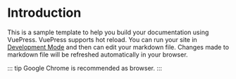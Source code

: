 # Introduction

This is a sample template to help you build your documentation using VuePress. VuePress supports hot reload. You can run your site in [Development Mode](/nav.01.guide/01-Installation.md#run-site-in-development-mode) and then can edit your markdown file. Changes made to markdown file will be refreshed automatically in your browser.

::: tip
Google Chrome is recommended as browser.
:::
